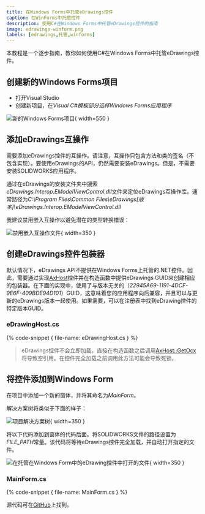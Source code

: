 ```yaml
---
title: 在Windows Forms中托管eDrawings控件
caption: 在WinForms中托管控件
description: 使用C#在Windows Forms中托管eDrawings控件的指南
image: edrawings-winform.png
labels: [edrawings,托管,winforms]
---
```

本教程是一个逐步指南，教你如何使用C#在Windows Forms中托管eDrawings控件。

## 创建新的Windows Forms项目

* 打开Visual Studio
* 创建新项目，在*Visual C#*模板部分选择*Windows Forms应用程序*

![新的Windows Forms项目](visualstudio-new-project.png){ width=550 }

## 添加eDrawings互操作

需要添加eDrawings控件的互操作。请注意，互操作只包含方法和类的签名（不包含实现）。要使用eDrawings的API，仍然需要安装eDrawings。但是，不需要安装SOLIDWORKS应用程序。

通过在eDrawings的安装文件夹中搜索*eDrawings.Interop.EModelViewControl.dll*文件来定位eDrawings互操作库。通常路径为*C:\Program Files\Common Files\eDrawings[版本]\eDrawings.Interop.EModelViewControl.dll*

我建议禁用嵌入互操作以避免潜在的类型转换错误：

![禁用嵌入互操作文件](embed-edrawings-interops.png){ width=350 }

## 创建eDrawings控件包装器

默认情况下，eDrawings API不提供在Windows Forms上托管的.NET控件。因此，需要通过实现[AxHost](https://docs.microsoft.com/zh-cn/dotnet/api/system.windows.forms.axhost)控件并在构造函数中提供eDrawings GUID来创建相应的包装器。在下面的实现中，使用了与版本无关的（*22945A69-1191-4DCF-9E6F-409BDE94D101*）GUID，这意味着您的应用程序向后兼容，并且可以与更新的eDrawings版本一起使用。如果需要，可以在注册表中找到eDrawing控件的特定版本GUID。

### eDrawingHost.cs

{% code-snippet { file-name: eDrawingHost.cs } %}

> eDrawings控件不会立即加载，直接在构造函数之后调用[AxHost::GetOcx](https://docs.microsoft.com/zh-cn/dotnet/api/system.windows.forms.axhost.getocx)将导致空引用。在控件完全加载之前调用此方法可能会导致死锁。

## 将控件添加到Windows Form

在项目中添加一个新的窗体，并将其命名为*MainForm*。

解决方案树将类似于下面的样子：

![项目解决方案树](solution-explorer.png){ width=350 }

将以下代码添加到窗体的代码后面。将SOLIDWORKS文件的路径设置为*FILE_PATH*常量。该代码将等待eDrawings控件完全加载，并自动打开指定的文件。

![在托管在Windows Form中的eDrawing控件中打开的文件](edrawings-winform.png){ width=350 }

### MainForm.cs

{% code-snippet { file-name: MainForm.cs } %}

源代码可在[GitHub](https://github.com/codestackdev/solidworks-api-examples/tree/master/edrawings-api/eDrawingsWinFormsHost)上找到。
